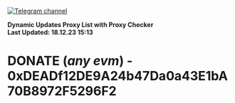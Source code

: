 [![Telegram channel](https://img.shields.io/endpoint?url=https://runkit.io/damiankrawczyk/telegram-badge/branches/master?url=https://t.me/n4z4v0d)](https://t.me/n4z4v0d) 

**Dynamic Updates Proxy List with Proxy Checker**  
**Last Updated: 18.12.23 15:13**

# DONATE (_any evm_) - 0xDEADf12DE9A24b47Da0a43E1bA70B8972F5296F2
